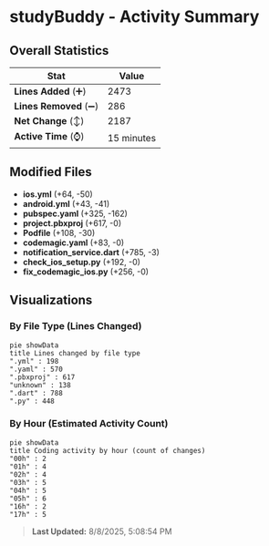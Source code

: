 # studyBuddy - Activity Summary 

## Overall Statistics

| Stat                   | Value                                                             |
| ---------------------- | ----------------------------------------------------------------- |
| **Lines Added** (➕)   | 2473                                          |
| **Lines Removed** (➖) | 286                                        |
| **Net Change** (↕)    | 2187                |
| **Active Time** (⌚)   | 15 minutes |


## Modified Files
- **ios.yml** (+64, -50)
- **android.yml** (+43, -41)
- **pubspec.yaml** (+325, -162)
- **project.pbxproj** (+617, -0)
- **Podfile** (+108, -30)
- **codemagic.yaml** (+83, -0)
- **notification_service.dart** (+785, -3)
- **check_ios_setup.py** (+192, -0)
- **fix_codemagic_ios.py** (+256, -0)

## Visualizations

### By File Type (Lines Changed)

```mermaid
pie showData
title Lines changed by file type
".yml" : 198
".yaml" : 570
".pbxproj" : 617
"unknown" : 138
".dart" : 788
".py" : 448
```

### By Hour (Estimated Activity Count)

```mermaid
pie showData
title Coding activity by hour (count of changes)
"00h" : 2
"01h" : 4
"02h" : 4
"03h" : 5
"04h" : 5
"05h" : 6
"16h" : 2
"17h" : 5
```


> **Last Updated:** 8/8/2025, 5:08:54 PM
